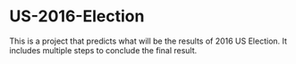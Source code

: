 # US-2016-Election

This is a project that predicts what will be the results of 2016 US Election. It includes multiple steps to conclude the final result.
